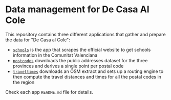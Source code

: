 # Data management for De Casa Al Cole

This repository contains three different applications that gather and prepare the data for "De Casa al Cole":

* [`schools`](schools) is the app that scrapes the official website to get schools information in the Comunitat Valenciana
* [`postcodes`](postcodes) downloads the public addresses dataset for the three provinces and derives a single point per postal code
* [`traveltimes`](traveltimes) downloads an OSM extract and sets up a routing engine to then compute the travel distances and times for all the postal codes in the region

Check each app `README.md` file for details.

